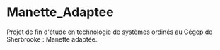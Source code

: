 # Manette_Adaptee
Projet de fin d'étude en technologie de systèmes ordinés au Cégep de Sherbrooke : Manette adaptée.

